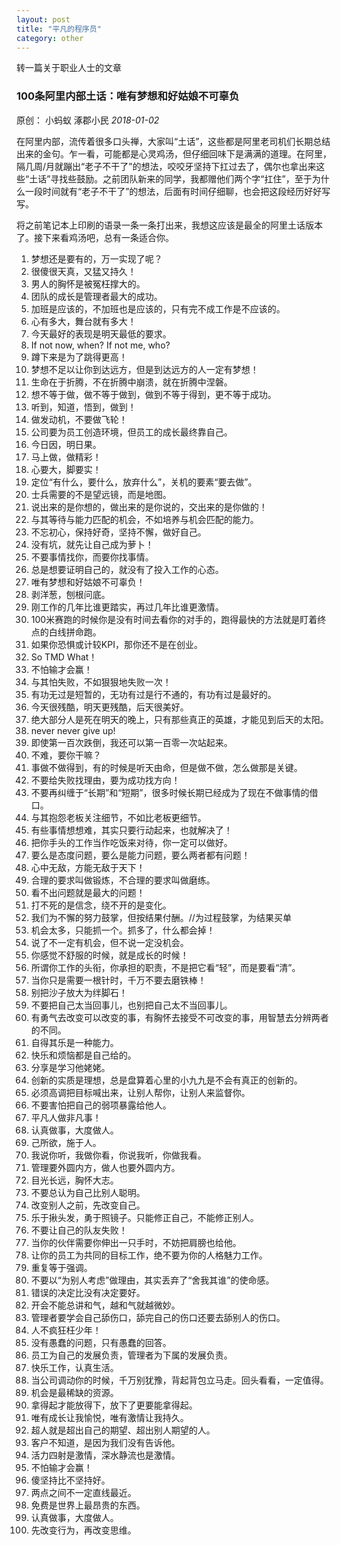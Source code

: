 ```yaml
---
layout: post
title: "平凡的程序员"
category: other
---
```


转一篇关于职业人士的文章

### 100条阿里内部土话：唯有梦想和好姑娘不可辜负

原创： 小蚂蚁 涿郡小民  *2018-01-02*

在阿里内部，流传着很多口头禅，大家叫“土话”，这些都是阿里老司机们长期总结出来的金句。乍一看，可能都是心灵鸡汤，但仔细回味下是满满的道理。在阿里，隔几周/月就蹦出“老子不干了”的想法，咬咬牙坚持下扛过去了，偶尔也拿出来这些“土话”寻找些鼓励。之前团队新来的同学，我都赠他们两个字“扛住”，至于为什么一段时间就有“老子不干了”的想法，后面有时间仔细聊，也会把这段经历好好写写。



将之前笔记本上印刷的语录一条一条打出来，我想这应该是最全的阿里土话版本了。接下来看鸡汤吧，总有一条适合你。



1. 梦想还是要有的，万一实现了呢？
2. 很傻很天真，又猛又持久！
3. 男人的胸怀是被冤枉撑大的。
4. 团队的成长是管理者最大的成功。
5. 加班是应该的，不加班也是应该的，只有完不成工作是不应该的。
6. 心有多大，舞台就有多大！
7. 今天最好的表现是明天最低的要求。
8. If not now, when? If not me, who?
9. 蹲下来是为了跳得更高！
10. 梦想不足以让你到达远方，但是到达远方的人一定有梦想！
11. 生命在于折腾，不在折腾中崩溃，就在折腾中涅磐。
12. 想不等于做，做不等于做到，做到不等于得到，更不等于成功。
13. 听到，知道，悟到，做到！
14. 做发动机，不要做飞轮！
15. 公司要为员工创造环境，但员工的成长最终靠自己。
16. 今日因，明日果。
17. 马上做，做精彩！
18. 心要大，脚要实！
19. 定位“有什么，要什么，放弃什么”，关机的要素“要去做”。
20. 士兵需要的不是望远镜，而是地图。
21. 说出来的是你想的，做出来的是你说的，交出来的是你做的！
22. 与其等待与能力匹配的机会，不如培养与机会匹配的能力。
23. 不忘初心，保持好奇，坚持不懈，做好自己。
24. 没有坑，就先让自己成为萝卜！
25. 不要事情找你，而要你找事情。
26. 总是想要证明自己的，就没有了投入工作的心态。
27. 唯有梦想和好姑娘不可辜负！
28. 剥洋葱，刨根问底。
29. 刚工作的几年比谁更踏实，再过几年比谁更激情。
30. 100米赛跑的时候你是没有时间去看你的对手的，跑得最快的方法就是盯着终点的白线拼命跑。
31. 如果你恐惧或计较KPI，那你还不是在创业。
32. So TMD What！
33. 不怕输才会赢！
34. 与其怕失败，不如狠狠地失败一次！
35. 有功无过是短暂的，无功有过是行不通的，有功有过是最好的。
36. 今天很残酷，明天更残酷，后天很美好。
37. 绝大部分人是死在明天的晚上，只有那些真正的英雄，才能见到后天的太阳。
38. never never give up!
39. 即使第一百次跌倒，我还可以第一百零一次站起来。
40. 不难，要你干嘛？
41. 事做不做得到，有的时候是听天由命，但是做不做，怎么做那是关键。
42. 不要给失败找理由，要为成功找方向！
43. 不要再纠缠于“长期”和“短期”，很多时候长期已经成为了现在不做事情的借口。
44. 与其抱怨老板关注细节，不如比老板更细节。
45. 有些事情想想难，其实只要行动起来，也就解决了！
46. 把你手头的工作当作吃饭来对待，你一定可以做好。
47. 要么是态度问题，要么是能力问题，要么两者都有问题！
48. 心中无敌，方能无敌于天下！
49. 合理的要求叫做锻炼，不合理的要求叫做磨练。
50. 看不出问题就是最大的问题！
51. 打不死的是信念，绕不开的是变化。
52. 我们为不懈的努力鼓掌，但按结果付酬。//为过程鼓掌，为结果买单
53. 机会太多，只能抓一个。抓多了，什么都会掉！
54. 说了不一定有机会，但不说一定没机会。
55. 你感觉不舒服的时候，就是成长的时候！
56. 所谓你工作的头衔，你承担的职责，不是把它看“轻”，而是要看“清”。
57. 当你只是需要一根针时，千万不要去磨铁棒！
58. 别把沙子放大为绊脚石！
59. 不要把自己太当回事儿，也别把自己太不当回事儿。
60. 有勇气去改变可以改变的事，有胸怀去接受不可改变的事，用智慧去分辨两者的不同。
61. 自得其乐是一种能力。
62. 快乐和烦恼都是自己给的。
63. 分享是学习他姥姥。
64. 创新的实质是理想，总是盘算着心里的小九九是不会有真正的创新的。
65. 必须高调把目标喊出来，让别人帮你，让别人来监督你。
66. 不要害怕把自己的弱项暴露给他人。
67. 平凡人做非凡事！
68. 认真做事，大度做人。
69. 己所欲，施于人。
70. 我说你听，我做你看，你说我听，你做我看。
71. 管理要外圆内方，做人也要外圆内方。
72. 目光长远，胸怀大志。
73. 不要总认为自己比别人聪明。
74. 改变别人之前，先改变自己。
75. 乐于揪头发，勇于照镜子。只能修正自己，不能修正别人。
76. 不要让自己的队友失败！
77. 当你的伙伴需要你伸出一只手时，不妨把肩膀也给他。
78. 让你的员工为共同的目标工作，绝不要为你的人格魅力工作。
79. 重复等于强调。
80. 不要以“为别人考虑”做理由，其实丢弃了“舍我其谁”的使命感。
81. 错误的决定比没有决定要好。
82. 开会不能总讲和气，越和气就越微妙。
83. 管理者要学会自己舔伤口，舔完自己的伤口还要去舔别人的伤口。
84. 人不疯狂枉少年！
85. 没有愚蠢的问题，只有愚蠢的回答。
86. 员工为自己的发展负责，管理者为下属的发展负责。
87. 快乐工作，认真生活。
88. 当公司调动你的时候，千万别犹豫，背起背包立马走。回头看看，一定值得。
89. 机会是最稀缺的资源。
90. 拿得起才能放得下，放下了更要能拿得起。
91. 唯有成长让我愉悦，唯有激情让我持久。
92. 超人就是超出自己的期望、超出别人期望的人。
93. 客户不知道，是因为我们没有告诉他。
94. 活力四射是激情，深水静流也是激情。
95. 不怕输才会赢！
96. 傻坚持比不坚持好。
97. 两点之间不一定直线最近。
98. 免费是世界上最昂贵的东西。
99. 认真做事，大度做人。
100. 先改变行为，再改变思维。

[                          ](走在早高峰的人流中，我意识到作为一个普通的工薪一族，既没必要骄傲，也没必要焦虑，当然也没必要感受那些无谓的压力。这里是我的原点。那就尽量做到职业化吧。做好一个称职的螺丝钉。)